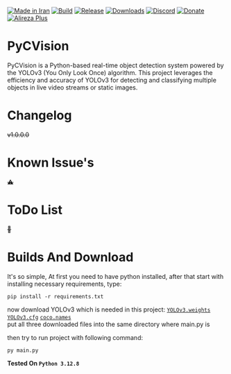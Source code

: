 [![Made in Iran](https://img.shields.io/badge/made_in-iran-ffd700.svg?labelColor=0057b7)](https://github.com/AlirezaPlusOfficial)
[![Build](https://img.shields.io/github/actions/workflow/status/AlirezaPlusOfficial/PyCVision/main.yml?branch=master)](#)
[![Release](https://img.shields.io/github/release/AlirezaPlusOfficial/PyCVision.svg)](#)
[![Downloads](https://img.shields.io/github/downloads/AlirezaPlusOfficial/PyCVision/total.svg)](#)
[![Discord](https://img.shields.io/discord/796410664460877865?label=discord)](https://discord.gg/tUa4V9S3MF)
[![Donate](https://img.shields.io/badge/donate-$$$-8a2be2.svg)](#)
[![Alireza Plus](https://img.shields.io/badge/Alireza-Plus-e4181c.svg?labelColor=0000ff)](#)


# PyCVision
PyCVision is a Python-based real-time object detection system powered by the YOLOv3 (You Only Look Once) algorithm.
This project leverages the efficiency and accuracy of YOLOv3 for detecting and classifying multiple objects in live video streams or static images.
# Changelog
~~v1.0.0.0~~
# Known Issue's
~~⚠~~
# ToDo List
~~💢~~
# Builds And Download
It's so simple, At first you need to have python installed, after that start with installing necessary requirements, type:

    pip install -r requirements.txt

now download YOLOv3 which is needed in this project:
[`YOLOv3.weights`](https://pjreddie.com/media/files/yolov3.weights)
[`YOLOv3.cfg`](https://github.com/pjreddie/darknet/raw/refs/heads/master/cfg/yolov3.cfg)
[`coco.names`](https://github.com/pjreddie/darknet/raw/refs/heads/master/data/coco.names)
<br>
put all three downloaded files into the same directory where main.py is

then try to run project with following command:

    py main.py

**Tested On `Python 3.12.8`**
